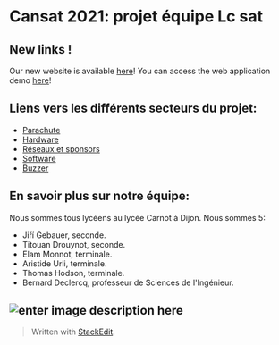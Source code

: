 ﻿# Cansat 2021: projet équipe Lc sat

## New links !

Our new website is available [here](https://lc-sat.tk)!
You can access the web application demo [here](https://app.lc-sat.tk)!

## Liens vers les différents secteurs du projet:

- [Parachute](https://lc-sat.github.io/doc/parachute)
- [Hardware](https://lc-sat.github.io/doc/hardware)
- [Réseaux et sponsors](https://lc-sat.github.io/doc/reseaux)
- [Software](https://lc-sat.github.io/doc/software)
- [Buzzer](https://lc-sat.github.io/doc/buzzer)

## En savoir plus sur notre équipe:

Nous sommes tous lycéens au lycée Carnot à Dijon. Nous sommes 5:

- Jiří Gebauer, seconde.
- Titouan Drouynot, seconde.
- Elam Monnot, terminale.
- Aristide Urli, terminale.
- Thomas Hodson, terminale.
- Bernard Declercq, professeur de Sciences de  l'Ingénieur.

![enter image description here](https://media.discordapp.net/attachments/782610459823702057/785487183518761010/IMG_20201207_123112.jpg?width=1205&height=904)
---
> Written with [StackEdit](https://stackedit.io/).
